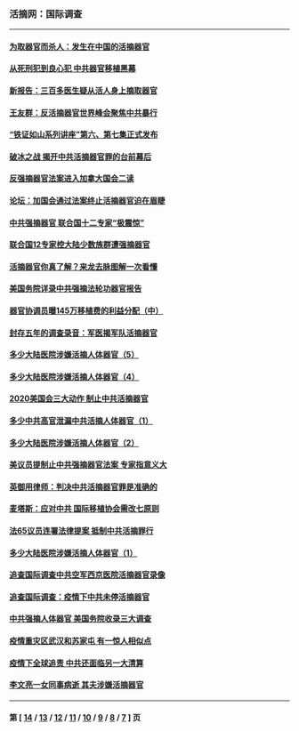 ### 活摘网：国际调查
---
#### [为取器官而杀人：发生在中国的活摘器官](../../pages/nf5947/n13794731.md?08040430) 
#### [从死刑犯到良心犯 中共器官移植黑幕](../../pages/nf5947/n13764669.md?08040430) 
#### [新报告：三百多医生疑从活人身上摘取器官](../../pages/nf5947/n13703044.md?08040430) 
#### [王友群：反活摘器官世界峰会聚焦中共暴行](../../pages/nf5947/n13250738.md?08040430) 
#### [“铁证如山系列讲座”第六、第七集正式发布](../../pages/nf5947/n13106287.md?08040430) 
#### [破冰之战 揭开中共活摘器官罪的台前幕后](../../pages/nf5947/n13082457.md?08040430) 
#### [反强摘器官法案进入加拿大国会二读](../../pages/nf5947/n13033450.md?08040430) 
#### [论坛：加国会通过法案终止活摘器官迫在眉睫](../../pages/nf5947/n13029839.md?08040430) 
#### [中共强摘器官 联合国十二专家“极震惊”](../../pages/nf5947/n13024313.md?08040430) 
#### [联合国12专家控大陆少数族群遭强摘器官](../../pages/nf5947/n13023877.md?08040430) 
#### [活摘器官你真了解？来龙去脉图解一次看懂](../../pages/nf5947/n13013820.md?08040430) 
#### [美国务院详录中共强摘法轮功器官报告](../../pages/nf5947/n12944519.md?08040430) 
#### [器官协调员曝145万移植费的利益分配（中）](../../pages/nf5947/n12894547.md?08040430) 
#### [封存五年的调查录音：军医揭军队活摘器官](../../pages/nf5947/n12798692.md?08040430) 
#### [多少大陆医院涉嫌活摘人体器官（5）](../../pages/nf5947/n12768383.md?08040430) 
#### [多少大陆医院涉嫌活摘人体器官（4）](../../pages/nf5947/n12664434.md?08040430) 
#### [2020美国会三大动作 制止中共活摘器官](../../pages/nf5947/n12682004.md?08040430) 
#### [多少中共高官泄漏中共活摘人体器官（1）](../../pages/nf5947/n12671234.md?08040430) 
#### [多少大陆医院涉嫌活摘人体器官（2）](../../pages/nf5947/n12655589.md?08040430) 
#### [美议员提制止中共强摘器官法案 专家指意义大](../../pages/nf5947/n12630561.md?08040430) 
#### [英御用律师：判决中共活摘器官罪是准确的](../../pages/nf5947/n12580740.md?08040430) 
#### [麦塔斯：应对中共 国际移植协会需改七原则](../../pages/nf5947/n12514711.md?08040430) 
#### [法65议员连署法律提案 抵制中共活摘罪行](../../pages/nf5947/n12437047.md?08040430) 
#### [多少大陆医院涉嫌活摘人体器官（1）](../../pages/nf5947/n12414284.md?08040430) 
#### [追查国际调查中共空军西京医院活摘器官录像](../../pages/nf5947/n12348837.md?08040430) 
#### [追查国际调查：疫情下中共未停活摘器官](../../pages/nf5947/n12273415.md?08040430) 
#### [中共强摘人体器官 美国务院收录三大调查](../../pages/nf5947/n12181488.md?08040430) 
#### [疫情重灾区武汉和苏家屯 有一惊人相似点](../../pages/nf5947/n12150824.md?08040430) 
#### [疫情下全球追责 中共还面临另一大清算](../../pages/nf5947/n12070397.md?08040430) 
#### [李文亮一女同事病逝 其夫涉嫌活摘器官](../../pages/nf5947/n11957882.md?08040430) 

---
#### 第 [ [14](./14.md?08040430) / [13](./13.md?08040430) / [12](./12.md?08040430) / [11](./11.md?08040430) / [10](./10.md?08040430) / [9](./9.md?08040430) / [8](./8.md?08040430) / [7](./7.md?08040430) ] 页

